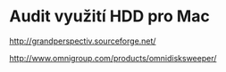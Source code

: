 <!--
title : Audit využití HDD pro Mac
author : Roman Ožana <ozana@omdesign.cz>
date : 11.6.2012 05:00:04
-->

# Audit využití HDD pro Mac

http://grandperspectiv.sourceforge.net/
  
http://www.omnigroup.com/products/omnidisksweeper/